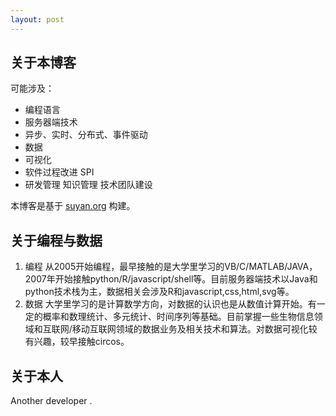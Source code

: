 ```yaml
---
layout: post
---
```


## 关于本博客

可能涉及：

- 编程语言
- 服务器端技术
- 异步、实时、分布式、事件驱动
- 数据
- 可视化
- 软件过程改进 SPI 
- 研发管理 知识管理 技术团队建设

本博客是基于 [suyan.org](https://github.com/suyan/suyan.github.io) 构建。

## 关于编程与数据

1. 编程
    从2005开始编程，最早接触的是大学里学习的VB/C/MATLAB/JAVA，2007年开始接触python/R/javascript/shell等。目前服务器端技术以Java和python技术栈为主，数据相关会涉及R和javascript,css,html,svg等。
2. 数据
    大学里学习的是计算数学方向，对数据的认识也是从数值计算开始。有一定的概率和数理统计、多元统计、时间序列等基础。目前掌握一些生物信息领域和互联网/移动互联网领域的数据业务及相关技术和算法。对数据可视化较有兴趣，较早接触circos。

## 关于本人

Another developer .
